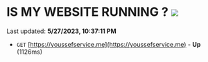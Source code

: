 # IS MY WEBSITE RUNNING ? [![](https://img.shields.io/static/v1?label=Sponsor&message=%E2%9D%A4&logo=GitHub&color=%23fe8e86)](https://github.com/sponsors/<username>)

Last updated: **5/27/2023, 10:37:11 PM**

- `GET` [https://youssefservice.me](https://youssefservice.me) - **Up** (1126ms)
